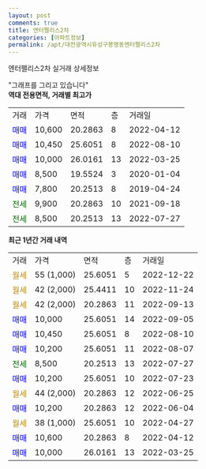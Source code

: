 ```yaml
---
layout: post
comments: true
title: 엔터팰리스2차
categories: [아파트정보]
permalink: /apt/대전광역시유성구봉명동엔터팰리스2차
---
```


엔터팰리스2차 실거래 상세정보

<script type="text/javascript">
  google.charts.load('current', {'packages':['line', 'corechart']});
  google.charts.setOnLoadCallback(drawChart);

  function drawChart() {
    var data = new google.visualization.DataTable();
    data.addColumn('date', '거래일');
    data.addColumn('number', "매매");
    data.addColumn('number', "전세");
    data.addColumn('number', "전매");

    data.addRows([[new Date(Date.parse("2022-12-22")), null, null, null], [new Date(Date.parse("2022-11-24")), null, null, null], [new Date(Date.parse("2022-09-13")), null, null, null], [new Date(Date.parse("2022-09-05")), 10000, null, null], [new Date(Date.parse("2022-08-10")), 10450, null, null], [new Date(Date.parse("2022-08-07")), 10200, null, null], [new Date(Date.parse("2022-07-27")), null, 8500, null], [new Date(Date.parse("2022-07-23")), 10200, null, null], [new Date(Date.parse("2022-06-25")), null, null, null], [new Date(Date.parse("2022-06-04")), 10200, null, null], [new Date(Date.parse("2022-04-27")), null, null, null], [new Date(Date.parse("2022-04-12")), 10600, null, null], [new Date(Date.parse("2022-03-25")), 10000, null, null]]);

    var options = {
      hAxis: {
        format: 'yyyy/MM/dd'
      },    
      lineWidth: 0,
      pointsVisible: true,    
      title: '최근 1년간 유형별 실거래가 분포',
      legend: { position: 'bottom' }
    };

    var formatter = new google.visualization.NumberFormat({pattern:'###,###'} );
    formatter.format(data, 1);
    formatter.format(data, 2);
    
    setTimeout(function() {
        var chart = new google.visualization.LineChart(document.getElementById('columnchart_material'));
        chart.draw(data, (options));
        document.getElementById('loading').style.display = 'none';
    }, 200);
  }
</script>


<div id="loading" style="z-index:20; display: block; margin-left: 0px">"그래프를 그리고 있습니다"</div>
<div id="columnchart_material" style="width: 95%; margin-left: 0px; display: block"></div>
<!-- contents start -->
<b>역대 전용면적, 거래별 최고가</b>
<table class="sortable">
    <tr>
      <td>거래</td>
      <td>가격</td>
      <td>면적</td>
      <td>층</td>
      <td>거래일</td>
    </tr>
        <tr>
          <td><a style="color: blue">매매</a></td>
          <td>10,600</td>
          <td>20.2863</td>
          <td>8</td>
          <td>2022-04-12</td>
        </tr>            <tr>
          <td><a style="color: blue">매매</a></td>
          <td>10,450</td>
          <td>25.6051</td>
          <td>8</td>
          <td>2022-08-10</td>
        </tr>            <tr>
          <td><a style="color: blue">매매</a></td>
          <td>10,000</td>
          <td>26.0161</td>
          <td>13</td>
          <td>2022-03-25</td>
        </tr>            <tr>
          <td><a style="color: blue">매매</a></td>
          <td>8,500</td>
          <td>19.5524</td>
          <td>3</td>
          <td>2020-01-04</td>
        </tr>            <tr>
          <td><a style="color: blue">매매</a></td>
          <td>7,800</td>
          <td>20.2513</td>
          <td>8</td>
          <td>2019-04-24</td>
        </tr>        
        <tr>
              <td><a style="color: darkgreen">전세</a></td>
              <td>9,900</td>
              <td>20.2863</td>
              <td>10</td>
              <td>2021-09-18</td>
            </tr>            <tr>
              <td><a style="color: darkgreen">전세</a></td>
              <td>8,500</td>
              <td>20.2513</td>
              <td>13</td>
              <td>2022-07-27</td>
            </tr>        
    
</table>

<b>최근 1년간 거래 내역</b>

<table class="sortable">
    <tr>
      <td>거래</td>
      <td>가격</td>
      <td>면적</td>
      <td>층</td>
      <td>거래일</td>
    </tr>
    <tr>
      <td><a style="color: darkgoldenrod">월세</a></td>
      <td>55 (1,000)</td>
      <td>25.6051</td>
      <td>5</td>
      <td>2022-12-22</td>
    </tr>          <tr>
      <td><a style="color: darkgoldenrod">월세</a></td>
      <td>42 (2,000)</td>
      <td>25.4411</td>
      <td>10</td>
      <td>2022-11-24</td>
    </tr>          <tr>
      <td><a style="color: darkgoldenrod">월세</a></td>
      <td>42 (2,000)</td>
      <td>20.2863</td>
      <td>11</td>
      <td>2022-09-13</td>
    </tr>          <tr>
      <td><a style="color: blue">매매</a></td>
      <td>10,000</td>
      <td>25.6051</td>
      <td>14</td>
      <td>2022-09-05</td>
    </tr>          <tr>
      <td><a style="color: blue">매매</a></td>
      <td>10,450</td>
      <td>25.6051</td>
      <td>8</td>
      <td>2022-08-10</td>
    </tr>          <tr>
      <td><a style="color: blue">매매</a></td>
      <td>10,200</td>
      <td>25.6051</td>
      <td>11</td>
      <td>2022-08-07</td>
    </tr>          <tr>
      <td><a style="color: darkgreen">전세</a></td>
      <td>8,500</td>
      <td>20.2513</td>
      <td>13</td>
      <td>2022-07-27</td>
    </tr>          <tr>
      <td><a style="color: blue">매매</a></td>
      <td>10,200</td>
      <td>25.6051</td>
      <td>10</td>
      <td>2022-07-23</td>
    </tr>          <tr>
      <td><a style="color: darkgoldenrod">월세</a></td>
      <td>44 (2,000)</td>
      <td>20.2863</td>
      <td>12</td>
      <td>2022-06-25</td>
    </tr>          <tr>
      <td><a style="color: blue">매매</a></td>
      <td>10,200</td>
      <td>20.2863</td>
      <td>12</td>
      <td>2022-06-04</td>
    </tr>          <tr>
      <td><a style="color: darkgoldenrod">월세</a></td>
      <td>38 (1,000)</td>
      <td>25.6051</td>
      <td>10</td>
      <td>2022-04-27</td>
    </tr>          <tr>
      <td><a style="color: blue">매매</a></td>
      <td>10,600</td>
      <td>20.2863</td>
      <td>8</td>
      <td>2022-04-12</td>
    </tr>          <tr>
      <td><a style="color: blue">매매</a></td>
      <td>10,000</td>
      <td>26.0161</td>
      <td>13</td>
      <td>2022-03-25</td>
    </tr>      </table>
<!-- contents end -->    

